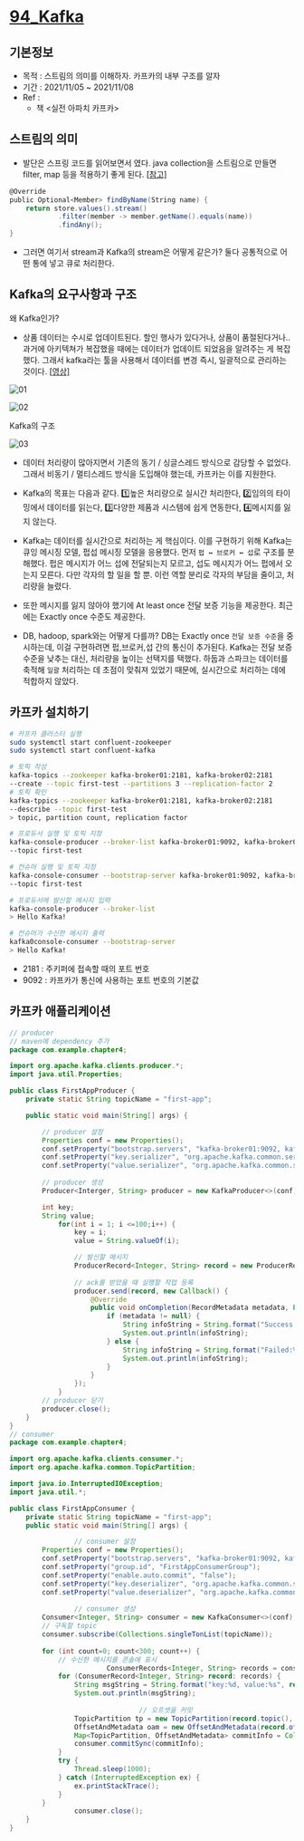 # [94_Kafka](./94_Kafka)

## 기본정보

- 목적 : 스트림의 의미를 이해하자. 카프카의 내부 구조를 알자
- 기간 : 2021/11/05 ~ 2021/11/08
- Ref :
  - 책 <실전 아파치 카프카>

## 스트림의 의미

- 발단은 스프링 코드를 읽어보면서 였다. 
  java collection을 스트림으로 만들면 filter, map 등을 적용하기 좋게 된다. [[참고\]](https://aljjabaegi.tistory.com/397)

```scala
@Override
public Optional<Member> findByName(String name) {
    return store.values().stream()
            .filter(member -> member.getName().equals(name))
            .findAny();
}
```

- 그러면 여기서 stream과 Kafka의 stream은 어떻게 같은가? 
  둘다 공통적으로 어떤 통에 넣고 큐로 처리한다.



## Kafka의 요구사항과 구조

왜 Kafka인가?

- 상품 데이터는 수시로 업데이트된다. 할인 행사가 있다거나, 상품이 품절된다거나.. 과거에 아키텍쳐가 복잡했을 때에는 데이터가 업데이트 되었음을 알려주는 게 복잡했다. 그래서 kafka라는 툴을 사용해서 데이터를 변경 즉시, 일괄적으로 관리하는 것이다. [[영상\]](https://www.youtube.com/watch?v=waw0XXNX-uQ)

![01](./asset/kafka01.png)

![02](./asset/kafka02.png)



Kafka의 구조

![03](./asset/kafka03.jpeg)

- 데이터 처리량이 많아지면서 기존의 동기 / 싱글스레드 방식으로 감당할 수 없었다. 그래서 비동기 / 멀티스레드 방식을 도입해야 했는데, 카프카는 이를 지원한다.

- Kafka의 목표는 다음과 같다. 1️⃣높은 처리량으로 실시간 처리한다, 2️⃣임의의 타이밍에서 데이터를 읽는다, 3️⃣다양한 제품과 시스템에 쉽게 연동한다, 4️⃣메시지를 잃지 않는다.
- Kafka는 데이터를 실시간으로 처리하는 게 핵심이다. 이를 구현하기 위해 Kafka는 큐잉 메시징 모델, 펍섭 메시징 모델을 응용했다. 먼저 `펍 ↔ 브로커 ↔ 섭`로 구조를 분해했다. 펍은 메시지가 어느 섭에 전달되는지 모르고, 섭도 메시지가 어느 펍에서 오는지 모른다. 다만 각자의 할 일을 할 뿐. 이런 역할 분리로 각자의 부담을 줄이고, 처리량을 늘렸다.
- 또한 메시지를 잃지 않아야 했기에 At least once 전달 보증 기능을 제공한다. 최근에는 Exactly once 수준도 제공한다.
- DB, hadoop, spark와는 어떻게 다를까? DB는 Exactly once `전달 보증 수준`을 중시하는데, 이걸 구현하려면 펍,브로커,섭 간의 통신이 추가된다. Kafka는 전달 보증 수준을 낮추는 대신, 처리량을 높이는 선택지를 택했다. 하둡과 스파크는 데이터를 축적해 `일괄` 처리하는 데 초점이 맞춰져 있었기 때문에, 실시간으로 처리하는 데에 적합하지 않았다.



## 카프카 설치하기

```bash
# 카프카 클러스터 실행
sudo systemctl start confluent-zookeeper
sudo systemctl start confluent-kafka

# 토픽 작성
kafka-topics --zookeeper kafka-broker01:2181, kafka-broker02:2181 
--create --topic first-test --partitions 3 --replication-factor 2
# 토픽 확인
kafka-tppics --zookeeper kafka-broker01:2181, kafka-broker02:2181
--describe --topic first-test
> topic, partition count, replication factor

# 프로듀서 실행 및 토픽 지정
kafka-console-producer --broker-list kafka-broker01:9092, kafka-broker02:9092
--topic first-test

# 컨슈머 실행 및 토픽 지정
kafka-console-consumer --bootstrap-server kafka-broker01:9092, kafka-broker02:9092
--topic first-test

# 프로듀서에 발신할 메시지 입력
kafka-console-producer --broker-list
> Hello Kafka!

# 컨슈머가 수신한 메시지 출력
kafka0console-consumer --bootstrap-server
> Hello Kafka!
```

- 2181 : 주키퍼에 접속할 때의 포트 번호
- 9092 : 카프카가 통신에 사용하는 포트 번호의 기본값



## 카프카 애플리케이션

```java
// producer
// maven에 dependency 추가
package com.example.chapter4;

import org.apache.kafka.clients.producer.*;
import java.util.Properties;

public class FirstAppProducer {
    private static String topicName = "first-app";

    public static void main(String[] args) {

        // producer 설정
        Properties conf = new Properties();
        conf.setProperty("bootstrap.servers", "kafka-broker01:9092, kafka-broker02:9092");
        conf.setProperty("key.serializer", "org.apache.kafka.common.serialization.IntegerSerializer");
        conf.setProperty("value.serializer", "org.apache.kafka.common.serialization.StringSerializer");
        
        // producer 생성
        Producer<Interger, String> producer = new KafkaProducer<>(conf);

        int key;
        String value;
            for(int i = 1; i <=100;i++) {
                key = i;
                value = String.valueOf(i);

                // 발신할 메시지
                ProducerRecord<Integer, String> record = new ProducerRecord<>(topicName, key, value);
                
                // ack를 받았을 때 실행할 작업 등록
                producer.send(record, new Callback() {
                    @Override
                    public void onCompletion(RecordMetadata metadata, Exception e) {
                        if (metadata != null) {
                            String infoString = String.format("Success partition:%d, offset:%d", metadata.partition(), metadata.offset());
                            System.out.println(infoString);
                        } else {
                            String infoString = String.format("Failed:%s", e.getMessage());
                            System.out.println(infoString);
                        }
                    }
                });
            }
        // producer 닫기
	    producer.close();
    }
}
// consumer
package com.example.chapter4;

import org.apache.kafka.clients.consumer.*;
import org.apache.kafka.common.TopicPartition;

import java.io.InterruptedIOException;
import java.util.*;

public class FirstAppConsumer {
    private static String topicName = "first-app";
    public static void main(String[] args) {

				// consumer 설정
        Properties conf = new Properties();
        conf.setProperty("bootstrap.servers", "kafka-broker01:9092, kafka-broker02:9092");
        conf.setProperty("group.id", "FirstAppConsumerGroup");
        conf.setProperty("enable.auto.commit", "false");
        conf.setProperty("key.deserializer", "org.apache.kafka.common.serialization.IntegerDeserializer");
        conf.setProperty("value.deserializer", "org.apache.kafka.common.serialization.StringDeserializer");
	
				// consumer 생성
        Consumer<Integer, String> consumer = new KafkaConsumer<>(conf);
        // 구독할 topic
        consumer.subscribe(Collections.singleTonList(topicName));
        
        for (int count=0; count<300; count++) {
            // 수신한 메시지를 콘솔에 표시
						ConsumerRecords<Integer, String> records = consumer.poll(1);
            for (ConsumerRecord<Integer, String> record: records) {
                String msgString = String.format("key:%d, value:%s", record.key(), record.value());
                System.out.println(msgString);
                
								// 오프셋을 커밋
                TopicPartition tp = new TopicPartition(record.topic(), record.partition());
                OffsetAndMetadata oam = new OffsetAndMetadata(record.offset() + 1);
                Map<TopicPartition, OffsetAndMetadata> commitInfo = Collections.singletonMap(tp, oam);
                consumer.commitSync(commitInfo);
            }
            try {
                Thread.sleep(1000);
            } catch (InterruptedException ex) {
                ex.printStackTrace();
            }
        }
				consumer.close();
    }
}
```